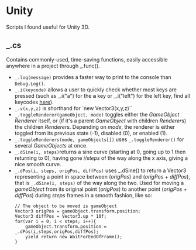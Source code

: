 # Unity
Scripts I found useful for Unity 3D.
## _.cs
Contains commonly-used, time-saving functions, easily accessible anywhere in a project through _.func().
* `_.log(message)` provides a faster way to print to the console than `Debug.Log()`.
* `_.i(keycode)` allows a user to quickly check whether most keys are pressed (such as _.i("a") for the **a** key or _.i("left") for the left key, find all keycodes [here](https://docs.unity3d.com/ScriptReference/KeyCode.html)).
* `_.v(x,y,z)` is shorthand for `new Vector3(x,y,z)``
* `_.toggleRenderer(gameObject, mode)` toggles either the *GameObject* *Renderer* itself, or (if it's a parent *GameObject* with children *Renderer*s) the children *Renderer*s. Depending on *mode*, the renderer is either toggled from its previous state (-1), disabled (0), or enabled (1).
* `_.toggleRenderers(mode, gameObjects[])` uses `_.toggleRenderer()` for several *GameObjects* at once.
* `_.dSine(i, steps)`returns a sine curve (starting at 0, going up to 1 then returning to 0), having gone *i/steps* of the way along the x axis, giving a nice smooth curve.
* `_.dPos(i, steps, origPos, diffPos)` uses _.dSine() to return a Vector3 representing a point in space between (*origPos*) and (*origPos + diffPos*), that is `_.dSine(i, steps)` of the way along the two. Used for moving a *gameObject* from its original point (*origPos*) to another point (*origPos + diffPos*) during *steps* frames in a smooth fashion, like so:
    ```
	// The object to be moved is gameObject
    Vector3 origPos = gameObject.transform.position;
    Vector3 diffPos = Vector3.up * 10f;
    for(var i = 0; i < steps; i++){
        gameObject.transform.position = _.dPos(i,steps,origPos,diffPos);
        yield return new WaitForEndOfFrame();
    }
    ```


<!--stackedit_data:
eyJoaXN0b3J5IjpbLTkxMTAzODE0NiwxMTQyNTk5NDg1LC0xOD
EzNjA4MywtMTA1NzAxMzg4Nl19
-->